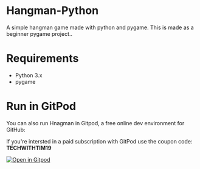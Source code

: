 # Hangman-Python
A simple hangman game made with python and pygame. This is made as a beginner pygame project..

# Requirements
- Python 3.x
- pygame

# Run in GitPod

You can also run Hnagman in Gitpod, a free online dev environment for GitHub:

If you're intersted in a paid subscription with GitPod use the coupon code: **TECHWITHTIM19**

[![Open in Gitpod](https://gitpod.io/button/open-in-gitpod.svg)](https://gitpod.io/#https://github.com/techwithtim/Hangman/blob/master/hangman.py)
